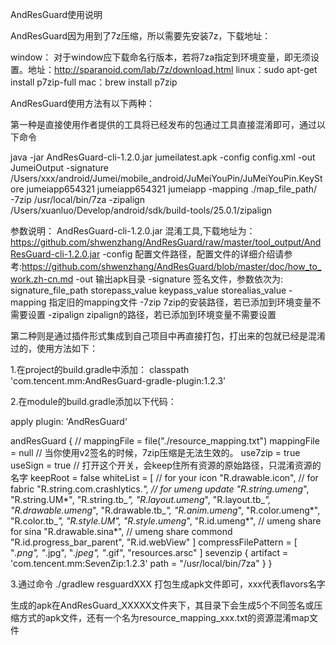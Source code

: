 
AndResGuard使用说明

AndResGuard因为用到了7z压缩，所以需要先安装7z，下载地址：

  window： 对于window应下载命名行版本，若将7za指定到环境变量，即无须设置。地址：http://sparanoid.com/lab/7z/download.html
  linux：sudo apt-get install p7zip-full
  mac：brew install p7zip

AndResGuard使用方法有以下两种：



第一种是直接使用作者提供的工具将已经发布的包通过工具直接混淆即可，通过以下命令

java -jar AndResGuard-cli-1.2.0.jar jumeilatest.apk -config config.xml -out JumeiOutput -signature /Users/xxx/android/Jumei/mobile_android/JuMeiYouPin/JuMeiYouPin.KeyStore jumeiapp654321 jumeiapp654321 jumeiapp -mapping ./map_file_path/ -7zip /usr/local/bin/7za  -zipalign /Users/xuanluo/Develop/android/sdk/build-tools/25.0.1/zipalign

参数说明：
AndResGuard-cli-1.2.0.jar 混淆工具,下载地址为：https://github.com/shwenzhang/AndResGuard/raw/master/tool_output/AndResGuard-cli-1.2.0.jar
-config 配置文件路径，配置文件的详细介绍请参考:https://github.com/shwenzhang/AndResGuard/blob/master/doc/how_to_work.zh-cn.md
-out 输出apk目录
-signature 签名文件，参数依次为: signature_file_path storepass_value keypass_value storealias_value
-mapping 指定旧的mapping文件
-7zip  7zip的安装路径，若已添加到环境变量不需要设置
-zipalign zipalign的路径，若已添加到环境变量不需要设置



第二种则是通过插件形式集成到自己项目中再直接打包，打出来的包就已经是混淆过的，使用方法如下：


1.在project的build.gradle中添加：
classpath 'com.tencent.mm:AndResGuard-gradle-plugin:1.2.3'


2.在module的build.gradle添加以下代码：

apply plugin: 'AndResGuard'

andResGuard {
    // mappingFile = file("./resource_mapping.txt")
    mappingFile = null
    // 当你使用v2签名的时候，7zip压缩是无法生效的。
    use7zip = true
    useSign = true
    // 打开这个开关，会keep住所有资源的原始路径，只混淆资源的名字
    keepRoot = false
    whiteList = [
            // for your icon
            "R.drawable.icon",
            // for fabric
            "R.string.com.crashlytics.*",
            // for umeng update
            "R.string.umeng*",
            "R.string.UM*",
            "R.string.tb_*",
            "R.layout.umeng*",
            "R.layout.tb_*",
            "R.drawable.umeng*",
            "R.drawable.tb_*",
            "R.anim.umeng*",
            "R.color.umeng*",
            "R.color.tb_*",
            "R.style.*UM*",
            "R.style.umeng*",
            "R.id.umeng*",
            // umeng share for sina
            "R.drawable.sina*",
            // umeng share commond
            "R.id.progress_bar_parent",
            "R.id.webView"
    ]
    compressFilePattern = [
            "*.png",
            "*.jpg",
            "*.jpeg",
            "*.gif",
            "resources.arsc"
    ]
    sevenzip {
        artifact = 'com.tencent.mm:SevenZip:1.2.3'
        path = "/usr/local/bin/7za"
    }
}


3.通过命令 ./gradlew resguardXXX 打包生成apk文件即可，xxx代表flavors名字



生成的apk在AndResGuard_XXXXX文件夹下，其目录下会生成5个不同签名或压缩方式的apk文件，还有一个名为resource_mapping_xxx.txt的资源混淆map文件






